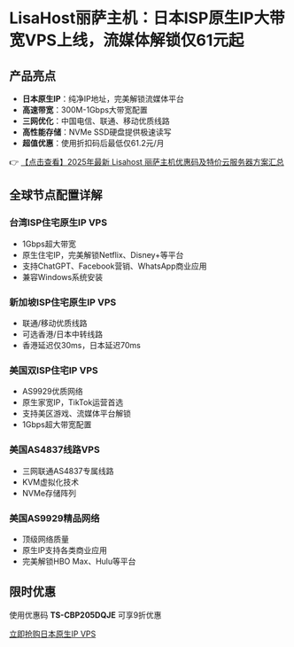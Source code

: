 # LisaHost丽萨主机：日本ISP原生IP大带宽VPS上线，流媒体解锁仅61元起

## 产品亮点
- **日本原生IP**：纯净IP地址，完美解锁流媒体平台
- **高速带宽**：300M-1Gbps大带宽配置
- **三网优化**：中国电信、联通、移动优质线路
- **高性能存储**：NVMe SSD硬盘提供极速读写
- **超值优惠**：使用折扣码后最低仅61.2元/月

👉 [【点击查看】2025年最新 Lisahost 丽萨主机优惠码及特价云服务器方案汇总](https://bit.ly/lisazhuji)

## 全球节点配置详解

### 台湾ISP住宅原生IP VPS
- 1Gbps超大带宽
- 原生住宅IP，完美解锁Netflix、Disney+等平台
- 支持ChatGPT、Facebook营销、WhatsApp商业应用
- 兼容Windows系统安装

### 新加坡ISP住宅原生IP VPS
- 联通/移动优质线路
- 可选香港/日本中转线路
- 香港延迟仅30ms，日本延迟70ms

### 美国双ISP住宅IP VPS
- AS9929优质网络
- 原生家宽IP，TikTok运营首选
- 支持美区游戏、流媒体平台解锁
- 1Gbps超大带宽配置

### 美国AS4837线路VPS
- 三网联通AS4837专属线路
- KVM虚拟化技术
- NVMe存储阵列

### 美国AS9929精品网络
- 顶级网络质量
- 原生IP支持各类商业应用
- 完美解锁HBO Max、Hulu等平台

## 限时优惠
使用优惠码 **TS-CBP205DQJE** 可享9折优惠

[立即抢购日本原生IP VPS](https://bit.ly/lisazhuji)